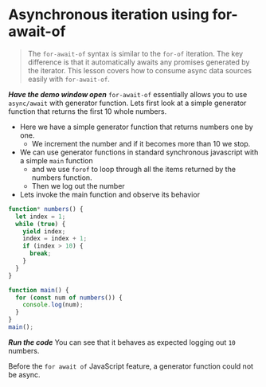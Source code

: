 # Asynchronous iteration using for-await-of
> The `for-await-of` syntax is similar to the `for-of` iteration. The key difference is that it automatically awaits any promises generated by the iterator. This lesson covers how to consume async data sources easily with `for-await-of`.

***Have the demo window open***
`for-await-of` essentially allows you to use `async/await` with generator function. Lets first look at a simple generator function that returns the first 10 whole numbers. 

* Here we have a simple generator function that returns numbers one by one. 
  * We increment the number and if it becomes more than 10 we stop.
* We can use generator functions in standard synchronous javascript with a simple `main` function
  * and we use `forof` to loop through all the items returned by the numbers function.
  * Then we log out the number
* Lets invoke the main function and observe its behavior

```js
function* numbers() {
  let index = 1;
  while (true) {
    yield index;
    index = index + 1;
    if (index > 10) {
      break;
    }
  }
}

function main() {
  for (const num of numbers()) {
    console.log(num);
  }
}
main();

```

***Run the code***
You can see that it behaves as expected logging out `10` numbers. 

Before the `for await of` JavaScript feature, a generator function could not be async.  